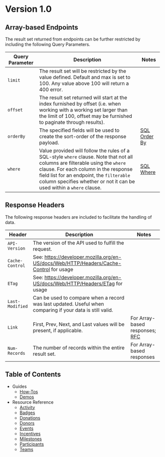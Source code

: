 # Version 1.0

## Array-based Endpoints

The result set returned from endpoints can be further restricted by including the following Query Parameters.

|Query Parameter|Description|Notes|
|---|---|---|
|`limit`|The result set will be restricted by the value defined. Default and max is set to 100. Any value above 100 will return a 400 error.||
|`offset`|The result set returned will start at the index furnished by offset (i.e. when working with a working set larger than the limit of 100, offset may be furnished to paginate through results).||
|`orderBy`|The specified fields will be used to create the sort-order of the response payload.|[SQL Order By](https://www.w3schools.com/sql/sql_orderby.asp)|
|`where`|Value provided will follow the rules of a SQL-style `where` clause. Note that not all columns are filterable using the `where` clause. For each column in the response field list for an endpoint, the `filterable` column specifies whether or not it can be used within a `where` clause.|[SQL Where](https://www.w3schools.com/sql/sql_where.asp)|

## Response Headers

The following response headers are included to facilitate the handling of data.

|Header|Description|Notes|
|---|---|---|
|`API-Version`|The version of the API used to fulfill the request.||
|`Cache-Control`|See: https://developer.mozilla.org/en-US/docs/Web/HTTP/Headers/Cache-Control for usage||
|`ETag`|See: https://developer.mozilla.org/en-US/docs/Web/HTTP/Headers/ETag for usage||
|`Last-Modified`|Can be used to compare when a record was last updated. Useful when comparing if your data is still valid.||
|`Link`|First, Prev, Next, and Last values will be present, if applicable.|For Array-based responses; [RFC](http://www.rfc-editor.org/rfc/rfc5988.txt)|
|`Num-Records`|The number of records within the entire result set.|For Array-based responses|

## Table of Contents
* Guides
  * [How-Tos](how-tos.md)
  * [Demos](demos.md)
* Resource Reference
  * [Activity](resources/activity.md)
  * [Badges](resources/badges.md)
  * [Donations](resources/donations.md)
  * [Donors](resources/donors.md)
  * [Events](resources/events.md)
  * [Incentives](resources/incentives.md)
  * [Milestones](resources/milestones.md)
  * [Participants](resources/participants.md)
  * [Teams](resources/teams.md)
